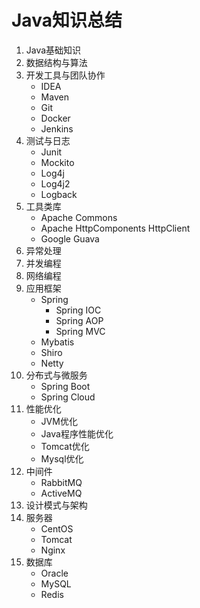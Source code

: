 # Java知识总结

1. Java基础知识
2. 数据结构与算法
3. 开发工具与团队协作
    - IDEA
    - Maven
    - Git
    - Docker
    - Jenkins
4. 测试与日志
   - Junit
   - Mockito
   - Log4j
   - Log4j2
   - Logback
5. 工具类库
   - Apache Commons
   - Apache HttpComponents HttpClient
   - Google Guava
6. 异常处理
7. 并发编程
8. 网络编程
9. 应用框架
   - Spring
		- Spring IOC
		- Spring AOP
		- Spring MVC
   - Mybatis
   - Shiro
   - Netty
10. 分布式与微服务
    - Spring Boot
    - Spring Cloud
11. 性能优化
    - JVM优化
    - Java程序性能优化
    - Tomcat优化
    - Mysql优化
12. 中间件
    - RabbitMQ
    - ActiveMQ
13. 设计模式与架构
14. 服务器
    - CentOS
    - Tomcat
    - Nginx
15. 数据库
    - Oracle
    - MySQL
    - Redis